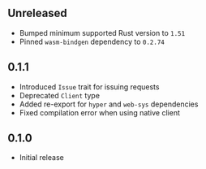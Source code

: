 Unreleased
----------
- Bumped minimum supported Rust version to `1.51`
- Pinned `wasm-bindgen` dependency to `0.2.74`


0.1.1
-----
- Introduced `Issue` trait for issuing requests
- Deprecated `Client` type
- Added re-export for `hyper` and `web-sys` dependencies
- Fixed compilation error when using native client


0.1.0
-----
- Initial release
